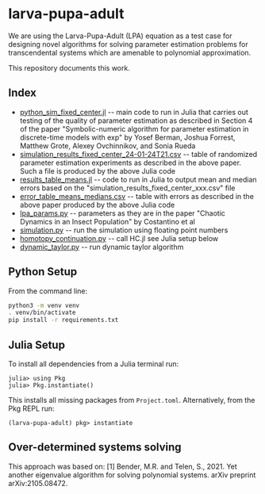 # larva-pupa-adult

We are using the Larva-Pupa-Adult (LPA) equation as a test case for designing
novel algorithms for solving parameter estimation problems for transcendental
systems which are amenable to polynomial approximation.

This repository documents this work.

## Index

* [python_sim_fixed_center.jl](/julia/python_sim_fixed_center.jl) -- main code to run in Julia that carries out testing of the quality of parameter estimation as described in Section 4 of the paper "Symbolic-numeric algorithm for parameter estimation in discrete-time
 models with exp" by Yosef Berman, Joshua Forrest, Matthew Grote, Alexey Ovchinnikov, and Sonia Rueda
* [simulation_results_fixed_center_24-01-24T21.csv](/tables/simulation_results_fixed_center_24-01-24T21.csv) -- table of randomized parameter estimation experiments as described in the above paper. Such a file is produced by the above Julia code
* [results_table_means.jl](/julia/results_table_means.jl) -- code to run in Julia to output mean and median errors based on the "simulation_results_fixed_center_xxx.csv" file
* [error_table_means_medians.csv](/tables/error_table_means_medians.csv) -- table with errors as described in the above paper produced by the above Julia code
* [lpa_params.py](/old_python_sims/lpa_params.py) -- parameters as they are in the paper "Chaotic Dynamics in an Insect Population" by Costantino et al
* [simulation.py](/old_python_sims/simulation.py) -- run the simulation using floating point numbers
* [homotopy_continuation.py](/old_python_sims/homotopy_continuation.py) -- call HC.jl see Julia setup below
* [dynamic_taylor.py](/old_python_sims/dynamic_taylor.py) -- run dynamic taylor algorithm

## Python Setup
From the command line:

```bash
python3 -m venv venv
. venv/bin/activate
pip install -r requirements.txt
```
## Julia Setup

To install all dependencies from a Julia terminal run:
```julia-repl
julia> using Pkg
julia> Pkg.instantiate()
```
This installs all missing packages from `Project.toml`. Alternatively, from the Pkg REPL run:
```julia-repl
(larva-pupa-adult) pkg> instantiate
```

## Over-determined systems solving

This approach was based on:
[1] Bender, M.R. and Telen, S., 2021. Yet another eigenvalue algorithm for solving polynomial systems. arXiv preprint arXiv:2105.08472.
